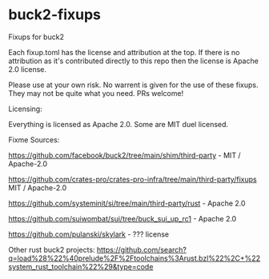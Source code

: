 # buck2-fixups
Fixups for buck2

Each fixup.toml has the license and attribution at the top.
If there is no attribution as it's contributed directly to this repo then the license is Apache 2.0 license.

Please use at your own risk. No warrent is given for the use of these fixups.
They may not be quite what you need. PRs welcome!

Licensing:

Everything is licensed as Apache 2.0. Some are MIT duel licensed.

Fixme Sources:

https://github.com/facebook/buck2/tree/main/shim/third-party - MIT / Apache-2.0

https://github.com/crates-pro/crates-pro-infra/tree/main/third-party/fixups
MIT / Apache-2.0

https://github.com/systeminit/si/tree/main/third-party/rust - Apache 2.0

https://github.com/suiwombat/sui/tree/buck_sui_up_rc1 - Apache 2.0

https://github.com/pulanski/skylark - ??? license

Other rust buck2 projects:
https://github.com/search?q=load%28%22%40prelude%2F%2Ftoolchains%3Arust.bzl%22%2C+%22system_rust_toolchain%22%29&type=code
